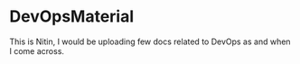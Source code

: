 # DevOpsMaterial

This is Nitin, I would be uploading few docs related to DevOps as and when I come across.
